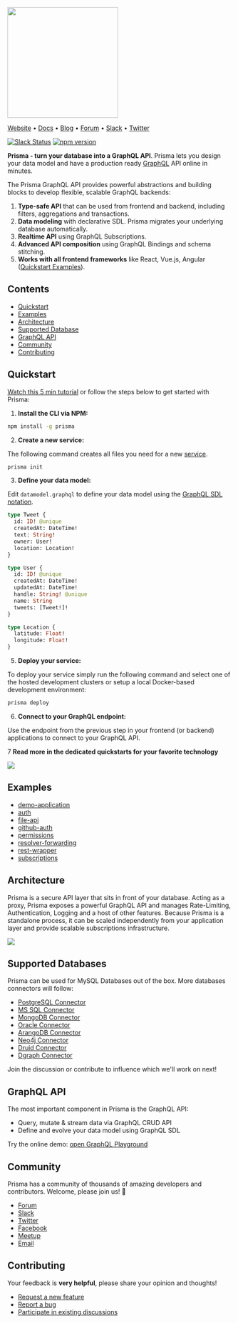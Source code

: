 <a href="https://www.prismagraphql.com"><img src="https://imgur.com/HUu10rH.png" width="248" /></a>

[Website](https://www.prismagraphql.com) • [Docs](https://www.prismagraphql.com/docs/) • [Blog](https://blog.graph.cool/) • [Forum](https://www.graph.cool/forum) • [Slack](https://slack.graph.cool/) • [Twitter](https://twitter.com/graphcool)

[![Slack Status](https://slack.graph.cool/badge.svg)](https://slack.graph.cool) [![npm version](https://badge.fury.io/js/graphcool.svg)](https://badge.fury.io/js/graphcool)

**Prisma - turn your database into a GraphQL API**. Prisma lets you design your data model and have a production ready [GraphQL](https://www.howtographql.com/) API online in minutes.

The Prisma GraphQL API provides powerful abstractions and building blocks to develop flexible, scalable GraphQL backends:

1. **Type-safe API** that can be used from frontend and backend, including filters, aggregations and transactions.
2. **Data modeling** with declarative SDL. Prisma migrates your underlying database automatically.
3. **Realtime API** using GraphQL Subscriptions.
4. **Advanced API composition** using GraphQL Bindings and schema stitching.
5. **Works with all frontend frameworks** like React, Vue.js, Angular ([Quickstart Examples](https://www.prismagraphql.com/docs/quickstart/)).

## Contents

<!--
<img align="right" width="400" src="https://imgur.com/EsopgE3.gif" />
-->

* [Quickstart](#quickstart)
* [Examples](#examples)
* [Architecture](#architecture)
* [Supported Database](#supported-databases)
* [GraphQL API](#graphql-api)
* [Community](#community)
* [Contributing](#contributing)

## Quickstart

[Watch this 5 min tutorial](https://www.youtube.com/watch?v=g0wFABHMzL4) or follow the steps below to get started with Prisma:

1. **Install the CLI via NPM:**

```sh
npm install -g prisma
```

2. **Create a new service:**

The following command creates all files you need for a new [service](https://www.prismagraphql.com/docs/reference/service-configuration/overview-ieshoo5ohm).

```sh
prisma init
```

3. **Define your data model:**

Edit `datamodel.graphql` to define your data model using the [GraphQL SDL notation](https://www.prismagraphql.com/docs/reference/service-configuration/data-modelling-(sdl)-eiroozae8u).

```graphql
type Tweet {
  id: ID! @unique
  createdAt: DateTime!
  text: String!
  owner: User!
  location: Location!
}

type User {
  id: ID! @unique
  createdAt: DateTime!
  updatedAt: DateTime!
  handle: String! @unique
  name: String
  tweets: [Tweet!]!
}

type Location {
  latitude: Float!
  longitude: Float!
}
```

5. **Deploy your service:**

To deploy your service simply run the following command and select one of the hosted development clusters or setup a local Docker-based development environment:

```sh
prisma deploy
```

6. **Connect to your GraphQL endpoint:**

Use the endpoint from the previous step in your frontend (or backend) applications to connect to your GraphQL API.

7 **Read more in the dedicated quickstarts for your favorite technology**

[![](https://imgur.com/T5nakij.png)](https://www.prismagraphql.com/docs/quickstart/)

## Examples

- [demo-application](https://github.com/graphcool/graphql-server-example)
- [auth](examples/auth)
- [file-api](examples/file-handling-s3)
- [github-auth](examples/github-auth)
- [permissions](examples/permissions)
- [resolver-forwarding](examples/resolver-forwarding)
- [rest-wrapper](examples/rest-wrapper)
- [subscriptions](examples/subscriptions)


## Architecture

Prisma is a secure API layer that sits in front of your database. Acting as a proxy, Prisma exposes a powerful GraphQL API and manages Rate-Limiting, Authentication, Logging and a host of other features. Because Prisma is a standalone process, it can be scaled independently from your application layer and provide scalable subscriptions infrastructure.

![](https://imgur.com/SdssPgT.png)

## Supported Databases

Prisma can be used for MySQL Databases out of the box. More databases connectors will follow:

* [PostgreSQL Connector](https://github.com/graphcool/prisma/issues/1641)
* [MS SQL Connector](https://github.com/graphcool/prisma/issues/1642)
* [MongoDB Connector](https://github.com/graphcool/prisma/issues/1643)
* [Oracle Connector](https://github.com/graphcool/prisma/issues/1644)
* [ArangoDB Connector](https://github.com/graphcool/prisma/issues/1645)
* [Neo4j Connector](https://github.com/graphcool/prisma/issues/1646)
* [Druid Connector](https://github.com/graphcool/prisma/issues/1647)
* [Dgraph Connector](https://github.com/graphcool/prisma/issues/1648)

Join the discussion or contribute to influence which we'll work on next!

## GraphQL API

The most important component in Prisma is the GraphQL API:

* Query, mutate & stream data via GraphQL CRUD API
* Define and evolve your data model using GraphQL SDL

Try the online demo: [open GraphQL Playground](https://www.prismagraphql.com/features)

## Community

Prisma has a community of thousands of amazing developers and contributors. Welcome, please join us! 👋

* [Forum](https://www.graph.cool/forum)
* [Slack](https://slack.graph.cool/)
* [Twitter](https://twitter.com/graphcool)
* [Facebook](https://www.facebook.com/GraphcoolHQ)
* [Meetup](https://www.meetup.com/graphql-berlin)
* [Email](hello@graph.cool)

## Contributing

Your feedback is **very helpful**, please share your opinion and thoughts!

* [Request a new feature](https://github.com/graphcool/prisma/issues/new)
* [Report a bug](https://github.com/graphcool/prisma/issues/new)
* [Participate in existing discussions](https://github.com/graphcool/prisma/issues)


